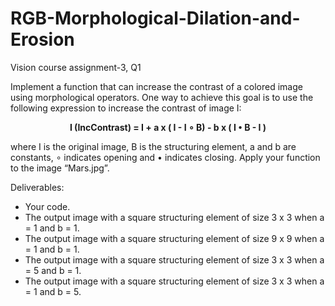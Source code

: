 # RGB-Morphological-Dilation-and-Erosion
Vision course assignment-3, Q1

Implement a function that can increase the contrast of a colored image using morphological
operators. One way to achieve this goal is to use the following expression to increase the
contrast of image I:

<p align="center"> 
   <b>I (IncContrast) = I + a x ( I - I ∘ B) - b x ( I • B - I )</b>
</p>
   
where I is the original image, B is the structuring element, a and b are constants, ∘ indicates opening and • indicates closing.
Apply your function to the image “Mars.jpg”.

Deliverables:
- Your code.
- The output image with a square structuring element of size 3 x 3 when a = 1 and b = 1.
- The output image with a square structuring element of size 9 x 9 when a = 1 and b = 1.
- The output image with a square structuring element of size 3 x 3 when a = 5 and b = 1.
- The output image with a square structuring element of size 3 x 3 when a = 1 and b = 5.
